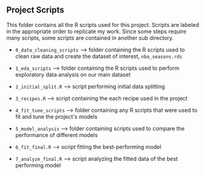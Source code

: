 ## Project Scripts

This folder contains all the R scripts used for this project. Scripts are labeled in the appropriate order to replicate my work. Since some steps require many scripts, some scripts are contained in another sub directory.

- `0_data_cleaning_scripts` --> folder containing the R scripts used to clean raw data and create the dataset of interest, `nba_seasons.rds`

- `1_eda_scripts` --> folder containing the R scripts used to perform exploratory data analysis on our main dataset

- `2_initial_split.R` --> script performing initial data splitting

- `3_recipes.R` --> script containing the each recipe used in the project

- `4_fit_tune_scripts` --> folder containing any R scripts that were used to fit and tune the project's models

- `5_model_analysis` --> folder containing scripts used to compare the performance of different models

- `6_fit_final.R` --> script fitting the best-performing model

- `7_analyze_final.R` --> script analyzing the fitted data of the best performing model


